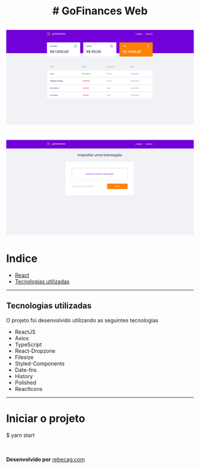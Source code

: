 <h1 align="center">
# GoFinances Web
<br /> <br />
  <img src="src/assets/goFinance1.png" />
  <br /> <br />
  <img src="src/assets/goFinance2.png" />
</h1>

# Indice
- [React](#-React)
- [Tecnologias utilizadas](#-Tecnologias-utilizadas)

---

## Tecnologias utilizadas

O projeto foi desenvolvido utilizando as seguintes tecnologias

- ReactJS
- Axios
- TypeScript
- React-Dropzone
- Filesize
- Styled-Components
- Date-fns
- History
- Polished
- ReactIcons

---

# Iniciar o projeto
  $ yarn start

<br /><br />
**Desenvolvido por** [rebecag.com](https://www.rebecag.com/)